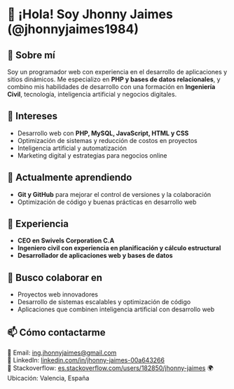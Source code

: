 # 👋 ¡Hola! Soy Jhonny Jaimes (@jhonnyjaimes1984)

## 🚀 Sobre mí  
Soy un programador web con experiencia en el desarrollo de aplicaciones y sitios dinámicos. Me especializo en **PHP y bases de datos relacionales**, y combino mis habilidades de desarrollo con una formación en **Ingeniería Civil**, tecnología, inteligencia artificial y negocios digitales.  

## 👀 Intereses  
- Desarrollo web con **PHP, MySQL, JavaScript, HTML y CSS**  
- Optimización de sistemas y reducción de costos en proyectos  
- Inteligencia artificial y automatización  
- Marketing digital y estrategias para negocios online  

## 🌱 Actualmente aprendiendo  
- **Git y GitHub** para mejorar el control de versiones y la colaboración  
- Optimización de código y buenas prácticas en desarrollo web  

## 💼 Experiencia  
- **CEO en Swivels Corporation C.A**  
- **Ingeniero civil con experiencia en planificación y cálculo estructural**  
- **Desarrollador de aplicaciones web y bases de datos**  

## 💞️ Busco colaborar en  
- Proyectos web innovadores  
- Desarrollo de sistemas escalables y optimización de código  
- Aplicaciones que combinen inteligencia artificial con desarrollo web  

## 📫 Cómo contactarme  
📧 Email: [ing.jhonnyjaimes@gmail.com](mailto:ing.jhonnyjaimes@gmail.com)  
🔗 LinkedIn: [linkedin.com/in/jhonny-jaimes-00a643266](https://www.linkedin.com/in/jhonny-jaimes-00a643266)  
🔗 Stackoverflow: [es.stackoverflow.com/users/182850/jhonny-jaimes](https://es.stackoverflow.com/users/182850/jhonny-jaimes)
🌍 Ubicación: Valencia, España  
